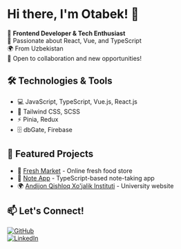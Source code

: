 # Hi there, I'm Otabek! 👋

🎯 **Frontend Developer & Tech Enthusiast**  
🚀 Passionate about React, Vue, and TypeScript  
🌍 From Uzbekistan  
💼 Open to collaboration and new opportunities!  

## 🛠 Technologies & Tools  
- 💻 JavaScript, TypeScript, Vue.js, React.js  
- 🎨 Tailwind CSS, SCSS  
- ⚡ Pinia, Redux  
- 🗄 dbGate, Firebase  

## 📌 Featured Projects  
- 🛒 [Fresh Market](https://github.com/OSSwebmaster2003/fresh-market) - Online fresh food store  
- 📝 [Note App](https://github.com/OSSwebmaster2003/note-app) - TypeScript-based note-taking app  
- 🌍 [Andijon Qishloq Xo'jalik Instituti](https://github.com/OSSwebmaster2003/andijon_qishloq_xo'jalik_instituti) - University website  

## 📫 Let's Connect!  
[![GitHub](https://img.shields.io/badge/-GitHub-181717?style=flat&logo=github&logoColor=white)](https://github.com/OSSwebmaster2003)  
[![LinkedIn](https://img.shields.io/badge/-LinkedIn-0077B5?style=flat&logo=linkedin&logoColor=white)](your-linkedin-url)  
